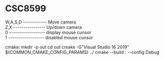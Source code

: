 # CSC8599
W,A,S,D ------------ Move camera      
Z,X ---------------- Up/down camera    
0 ------------------ display mouse cunsor    
1 ------------------ disabled mouse cunsor    

cmake:
mkdir -p out
cd out
cmake -G"Visual Studio 16 2019" ${COMMON_CMAKE_CONFIG_PARAMS} ../
cmake --build . --config Debug
